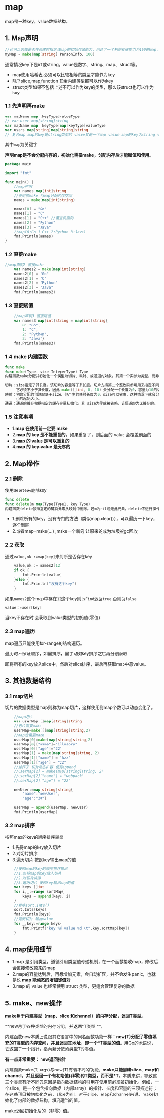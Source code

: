 # map

map是一种key，value数据结构。

## 1. Map声明

```go
//也可以选择是否在创建时指定该map的初始存储能力，创建了一个初始存储能力为100的map.
myMap = make(map[string] PersonInfo, 100) 
```

通常情况key下是int或string，value是数字、string、map、struct等。

* map使用哈希表,必须可以比较相等的类型才能作为key
* 除了slice,map,function 其余内建类型都可以作为key
* struct类型如果不包括上述不可以作为key的类型，那么该struct也可以作为key

### 1.1 先声明再make

```go
var mapName map [keyType]valueType
// var user map[string]string
var mapName map [keyType]map[keyType]valueType
var users map[string]map[string]string
// 复合map map的key是string类型的 value又是一个map value map的key为string value也为string
```

其中`map`为关键字

**声明map是不会分配内存的，初始化需要make，分配内存后才能赋值和使用**。

```go
package main

import "fmt"

func main() {
	//map声明
	var names map[int]string
	//使用前make 为map分配内存空间
	names = make(map[int]string)

	names[0] = "Go"
	names[1] = "C"
	names[1] = "C++" //覆盖前面的
	names[2] = "Python"
	names[3] = "Java"
	//map[0:Go 1:C++ 2:Python 3:Java]
	fmt.Println(names)
}
```

### 1.2  直接make

```go
//map声明2 直接make
	var names2 = make(map[int]string)
	names2[0] = "Go"
	names2[1] = "C"
	names2[2] = "Python"
	names2[3] = "Java"
	fmt.Println(names2)
```

### 1.3  直接赋值

```go
	//map声明3 直接赋值
	var names3 map[int]string = map[int]string{
		0: "Go",
		1: "C",
		2: "Python",
		3: "Java"}
	fmt.Println(names3)
```

### 1.4  make 内建函数

```go
func make
func make(Type, size IntegerType) Type
内建函数make分配并初始化一个类型为切片、映射、或通道的对象。其第一个实参为类型，而非值。make的返回类型与其参数相同，而非指向它的指针。其具体结果取决于具体的类型：

切片：size指定了其长度。该切片的容量等于其长度。切片支持第二个整数实参可用来指定不同的容量；
     它必须不小于其长度，因此 make([]int, 0, 10) 会分配一个长度为0，容量为10的切片。
映射：初始分配的创建取决于size，但产生的映射长度为0。size可以省略，这种情况下就会分配一个
     小的起始大小。
通道：通道的缓存根据指定的缓存容量初始化。若 size为零或被省略，该信道即为无缓存的。
```

### 1.5  注意事项

- 1.**map 在使用前一定要 make**
- 2.**map 的 key 是不能重复的**，如果重复了，则后面的 value 会覆盖前面的
- 3.**map 的 value 是可以重复的**
- 4.**map 的 key-value 是无序的**

## 2. Map操作

### 2.1 删除

使用`delete`来删除key

```go
func delete
func delete(m map[Type]Type1, key Type)
内建函数delete按照指定的键将元素从映射中删除。若m为nil或无此元素，delete不进行操作,也不会报错
```

* 1.删除所有的key，没有专门的方法（类似map.clear()），可以遍历一下key，逐个删除
* 2.或者map=make(...) ,make一个新的 让原来的成为垃圾被gc回收

### 2.2 获取

通过`value,ok :=map[key]`来判断是否存在key

```go
	value,ok := names2[12]
	if ok {
		fmt.Println(value)
	}else {
		fmt.Println("没有这个key")
	}
```

如果`names2`这个map中存在`12`这个key则`isFind`返回`true` 否则为`false`

```go
value：=user[key]
```

当key不存在时 会获取到value类型的初始值(零值)

### 2.3 map遍历

map遍历只能使用for-range的结构遍历。

遍历时不保证顺序，如需排序，需手动对key排序之后再分别获取

即将所有的key放入slice中，然后对slice排序，最后再获取map中恶value。

## 3. 其他数据结构

### 3.1 map切片

切片的数据类型是map则称为map切片，这样使用则map个数可以动态变化了。

```go
	//map切片
	var userMap []map[string]string
	//切片需要make
	userMap=make([]map[string]string,2)
	//map也需要make
	userMap[0]=make(map[string]string,2)
	userMap[0]["name"]="illusory"
	userMap[0]["age"]="22"
	userMap[1] = make(map[string]string, 2)
	userMap[1]["name"] = "Azz"
	userMap[1]["age"] = "22"
	//越界了 切片动态扩容 使用append
	//userMap[2] = make(map[string]string, 2)
	//userMap[2]["name"] = "webpack"
	//userMap[2]["age"] = "22"

	newUser:=map[string]string{
		"name":"newUser",
		"age":"30"}

	userMap = append(userMap, newUser)
	fmt.Println(userMap)

```

### 3.2 map排序

按照map的key的顺序排序输出

* 1.先将map的key放入切片
* 2.对切片排序
* 3.遍历切片 按照key输出map的值

	
```go
	//按照map的key的顺序排序输出
	//1.先将map的key放入切片
	//2.对切片排序
	//3.遍历切片 按照key输出map的值
	var keys []int
	for i,_:=range sortMap{
		keys = append(keys, i)
	}
	//排序sort.Ints()
	sort.Ints(keys)
	fmt.Println(keys)
	//遍历切片 输出value
	for _,key:=range keys{
		fmt.Printf("key %d value %d \t",key,sortMap[key])
	}
```

## 4. map使用细节

* 1.map 是引用类型，遵循引用类型值传递机制，在一个函数接收map，修改后会直接修改原来的map
* 2.map的容量达到后，再想增加元素，会自动扩容，并不会发生panic，也就是说 **map 能动态的增加键值对**
* 3.map 的 value 也经常使用 struct 类型，更适合管理复杂的数据

## 5. make、new操作

**make用于内建类型（map、slice 和channel）的内存分配，返回T类型**。

**new用于各种类型的内存分配，并返回*T类型 **。

内建函数new本质上说跟其它语言中的同名函数功能一样：**new(T)分配了零值填充的T类型的内存空间，并且返回其地址，即一个*T类型的值**。用Go的术语说，它返回了一个指针，指向新分配的类型T的零值。

**有一点非常重要： new返回指针**

内建函数make(T, args)与new(T)有着不同的功能，**make只能创建slice、map和channel，并且返回一个有初始值(非零)的T类型，而不是*T**。本质来讲，导致这三个类型有所不同的原因是指向数据结构的引用在使用前必须被初始化。例如，一个slice，是一个包含指向数据（内部array）的指针、长度和容量的三项描述符；在这些项目被初始化之前，slice为nil。对于slice、map和channel来说，make初始化了内部的数据结构，填充适当的值。

make返回初始化后的（非零）值。

